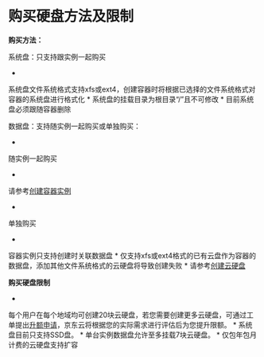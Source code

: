 # **购买硬盘方法及限制**

**购买方法：**

系统盘：只支持跟实例一起购买

* 
系统盘文件系统格式支持xfs或ext4，创建容器时将根据已选择的文件系统格式对容器的系统盘进行格式化
* 
系统盘的挂载目录为根目录“/”且不可修改
* 
目前系统盘必须跟随容器删除

数据盘：支持随实例一起购买或单独购买：

* 
随实例一起购买

* 
请参考[创建容器实例](https://www.jdcloud.com/help/detail/1962/isCatalog/1)

* 
单独购买

* 
容器实例只支持创建时关联数据盘
* 
仅支持xfs或ext4格式的已有云盘作为容器的数据盘，添加其他文件系统格式的云硬盘将导致创建失败
* 
请参考[创建云硬盘](https://www.jdcloud.com/help/detail/504/isCatalog/1)

**购买硬盘限制**

* 
每个用户在每个地域均可创建20块云硬盘，若您需要创建更多云硬盘，可通过工单提出[升额申请](https://uc.jdcloud.com/myorder/form?cateId=1&questionId=251)，京东云将根据您的实际需求进行评估后为您提升限额。
* 
系统盘目前只支持SSD盘。
* 
单台实例数据盘允许至多挂载7块云硬盘。
* 
仅包年包月计费的云硬盘支持扩容